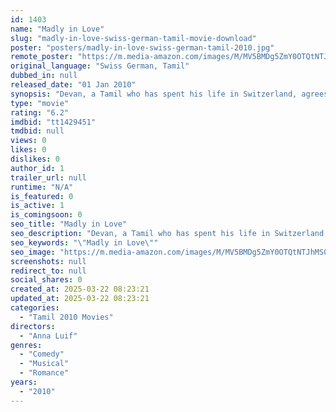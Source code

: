 ```yaml
---
id: 1403
name: "Madly in Love"
slug: "madly-in-love-swiss-german-tamil-movie-download"
poster: "posters/madly-in-love-swiss-german-tamil-2010.jpg"
remote_poster: "https://m.media-amazon.com/images/M/MV5BMDg5ZmY0OTQtNTJhMS00MTc2LTg5YTctNjZhMTZmZDY3ZGRhXkEyXkFqcGdeQXVyMDM1MzIyMQ@@._V1_SX300.jpg"
original_language: "Swiss German, Tamil"
dubbed_in: null
released_date: "01 Jan 2010"
synopsis: "Devan, a Tamil who has spent his life in Switzerland, agrees to marry the woman whom his father Raja wishes to marry him. But just before the start of the traditional ceremonies, Devan meets Leo, a European girl he falls in love w..."
type: "movie"
rating: "6.2"
imdbid: "tt1429451"
tmdbid: null
views: 0
likes: 0
dislikes: 0
author_id: 1
trailer_url: null
runtime: "N/A"
is_featured: 0
is_active: 1
is_comingsoon: 0
seo_title: "Madly in Love"
seo_description: "Devan, a Tamil who has spent his life in Switzerland, agrees to marry the woman whom his father Raja wishes to marry him. But just before the start of the traditional ceremonies, Devan meets Leo, a European girl he falls in love w..."
seo_keywords: "\"Madly in Love\""
seo_image: "https://m.media-amazon.com/images/M/MV5BMDg5ZmY0OTQtNTJhMS00MTc2LTg5YTctNjZhMTZmZDY3ZGRhXkEyXkFqcGdeQXVyMDM1MzIyMQ@@._V1_SX300.jpg"
screenshots: null
redirect_to: null
social_shares: 0
created_at: 2025-03-22 08:23:21
updated_at: 2025-03-22 08:23:21
categories:
  - "Tamil 2010 Movies"
directors:
  - "Anna Luif"
genres:
  - "Comedy"
  - "Musical"
  - "Romance"
years:
  - "2010"
---
```


